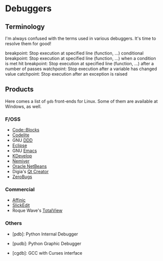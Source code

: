 Debuggers
=========

Terminology
-----------

I'm always confused with the terms used in various debuggers.  It's time to resolve them for good!

breakpoint:
    Stop execution at specified line (function, ...)
conditional breakpoint:
    Stop execution at specified line (function, ...) when a condition is met
hit breakpoint:
    Stop execution at specified line (function, ...) after a number of passes
watchpoint:
    Stop execution after a variable has changed value
catchpoint:
    Stop execution after an exception is raised


Products
--------

Here comes a list of `gdb` front-ends for Linux.  Some of them are available at
Windows, as well.

### F/OSS

- [Code::Blocks](http://www.codeblocks.org/)
- [Codelite](http://codelite.org/)
- GNU [DDD](http://www.gnu.org/software/ddd/)
- [Eclipse](http://www.eclipse.org/)
- GNU [Emacs](http://www.gnu.org/software/emacs/)
- [KDevelop](http://www.kdevelop.org/)
- [Nemiver](http://projects.gnome.org/nemiver/)
- [Oracle NetBeans](http://www.netbeans.org/)
- Digia's [Qt Creator](http://qt.digia.com/Product/Qt-Core-Features--Functions/Developer-Tools/)
- [ZeroBugs](http://zerobugs.codeplex.com/)

### Commercial

- [Affinic](http://www.affinic.com/)
- [SlickEdit](http://www.slickedit.com/)
- Roque Wave's [TotalView](http://www.roguewave.com/products/totalview/)


### Others

 - [pdb]: Python Internal Debugger
 - [pudb]: Python Graphic Debugger

 - [cgdb]: GCC with Curses interface
